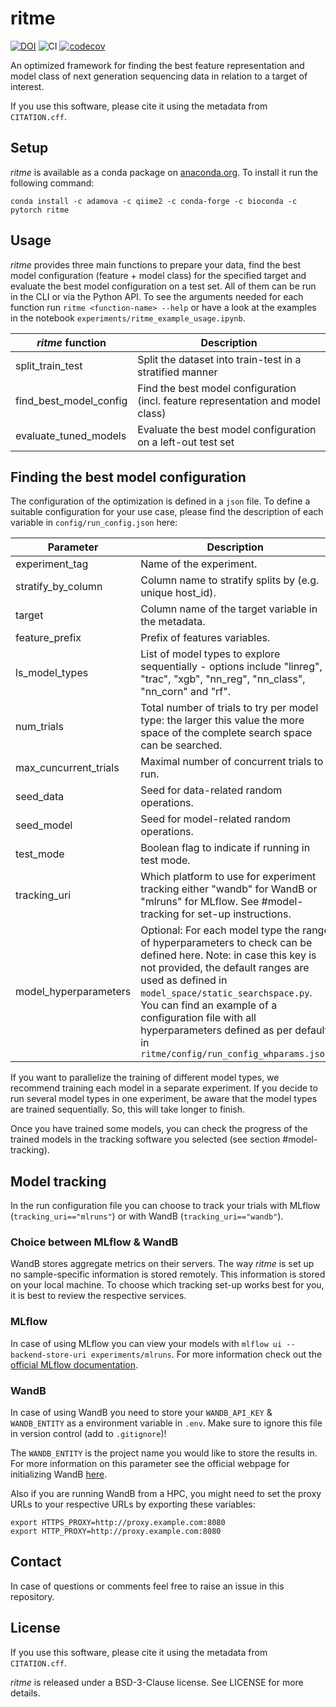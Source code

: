 # ritme
[![DOI](https://zenodo.org/badge/601045059.svg)](https://doi.org/10.5281/zenodo.14149081)
![CI](https://github.com/adamovanja/ritme/actions/workflows/ci.yml/badge.svg)
[![codecov](https://codecov.io/gh/adamovanja/ritme/graph/badge.svg?token=VQ4D7FXMCB)](https://codecov.io/gh/adamovanja/ritme)

An optimized framework for finding the best feature representation and model class of next generation sequencing data in relation to a target of interest.

If you use this software, please cite it using the metadata from `CITATION.cff`.

## Setup
*ritme* is available as a conda package on [anaconda.org](https://anaconda.org/adamova/ritme). To install it run the following command:

```shell
conda install -c adamova -c qiime2 -c conda-forge -c bioconda -c pytorch ritme
```

## Usage
*ritme* provides three main functions to prepare your data, find the best model configuration (feature + model class) for the specified target and evaluate the best model configuration on a test set. All of them can be run in the CLI or via the Python API. To see the arguments needed for each function run `ritme <function-name> --help` or have a look at the examples in the notebook `experiments/ritme_example_usage.ipynb`.

| *ritme* function                   | Description                                                                      |
|--------------------------|----------------------------------------------------------------------------------|
| split_train_test         | Split the dataset into train-test in a stratified manner                         |
| find_best_model_config   | Find the best model configuration (incl. feature representation and model class) |
| evaluate_tuned_models | Evaluate the best model configuration on a left-out test set                     |

## Finding the best model configuration
The configuration of the optimization is defined in a `json` file. To define a suitable configuration for your use case, please find the description of each variable in `config/run_config.json` here:

| Parameter | Description |
|-----------|-------------|
| experiment_tag | Name of the experiment. |
| stratify_by_column | Column name to stratify splits by (e.g. unique host_id). |
| target | Column name of the target variable in the metadata. |
| feature_prefix | Prefix of features variables. |
| ls_model_types | List of model types to explore sequentially - options include "linreg", "trac", "xgb", "nn_reg", "nn_class", "nn_corn" and "rf". |
| num_trials | Total number of trials to try per model type: the larger this value the more space of the complete search space can be searched. |
| max_cuncurrent_trials | Maximal number of concurrent trials to run. |
| seed_data | Seed for data-related random operations. |
| seed_model | Seed for model-related random operations. |
| test_mode | Boolean flag to indicate if running in test mode. |
| tracking_uri | Which platform to use for experiment tracking either "wandb" for WandB or "mlruns" for MLflow. See  #model-tracking for set-up instructions. |
| model_hyperparameters | Optional: For each model type the range of hyperparameters to check can be defined here. Note: in case this key is not provided, the default ranges are used as defined in `model_space/static_searchspace.py`. You can find an example of a configuration file with all hyperparameters defined as per default in `ritme/config/run_config_whparams.json`|

If you want to parallelize the training of different model types, we recommend training each model in a separate experiment. If you decide to run several model types in one experiment, be aware that the model types are trained sequentially. So, this will take longer to finish.

Once you have trained some models, you can check the progress of the trained models in the tracking software you selected (see section #model-tracking).

## Model tracking
In the run configuration file you can choose to track your trials with MLflow (`tracking_uri=="mlruns"`) or with WandB (`tracking_uri=="wandb"`).

### Choice between MLflow & WandB
WandB stores aggregate metrics on their servers. The way *ritme* is set up no sample-specific information is stored remotely. This information is stored on your local machine.
To choose which tracking set-up works best for you, it is best to review the respective services.

### MLflow
In case of using MLflow you can view your models with `mlflow ui --backend-store-uri experiments/mlruns`. For more information check out the [official MLflow documentation](https://mlflow.org/docs/latest/index.html).

### WandB
In case of using WandB you need to store your `WANDB_API_KEY` & `WANDB_ENTITY` as a environment variable in `.env`. Make sure to ignore this file in version control (add to `.gitignore`)!

The `WANDB_ENTITY` is the project name you would like to store the results in. For more information on this parameter see the official webpage for initializing WandB [here](https://docs.wandb.ai/ref/python/init).

Also if you are running WandB from a HPC, you might need to set the proxy URLs to your respective URLs by exporting these variables:
```
export HTTPS_PROXY=http://proxy.example.com:8080
export HTTP_PROXY=http://proxy.example.com:8080
````


## Contact
In case of questions or comments feel free to raise an issue in this repository.

## License
If you use this software, please cite it using the metadata from `CITATION.cff`.

*ritme* is released under a BSD-3-Clause license. See LICENSE for more details.
